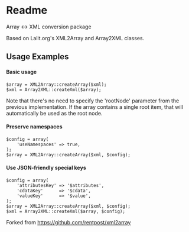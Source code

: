 Readme
===

Array <-> XML conversion package

Based on Lalit.org's XML2Array and Array2XML classes.

Usage Examples
---
#### Basic usage

    $array = XML2Array::createArray($xml);
    $xml = Array2XML::createXml($array);

Note that there's no need to specify the 'rootNode' parameter from the previous implementation. If the array contains a single root item, that will automatically be used as the root node.

#### Preserve namespaces
    
    $config = array(
        'useNamespaces' => true,
    );
    $array = XML2Array::createArray($xml, $config);

#### Use JSON-friendly special keys
    
    $config = array(
        'attributesKey' => '$attributes',
        'cdataKey'      => '$cdata',
        'valueKey'      => '$value',
    );
    $array = XML2Array::createArray($xml, $config);
    $xml = Array2XML::createXml($array, $config);

Forked from https://github.com/rentpost/xml2array